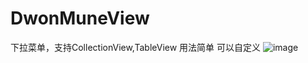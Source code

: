 # DwonMuneView
下拉菜单，支持CollectionView,TableView  用法简单 可以自定义
 ![image](http://p1aekctm5.bkt.clouddn.com/123.png/)

